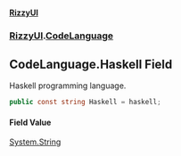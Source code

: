 #### [RizzyUI](index 'index')
### [RizzyUI](RizzyUI 'RizzyUI').[CodeLanguage](RizzyUI.CodeLanguage 'RizzyUI.CodeLanguage')

## CodeLanguage.Haskell Field

Haskell programming language.

```csharp
public const string Haskell = haskell;
```

#### Field Value
[System.String](https://docs.microsoft.com/en-us/dotnet/api/System.String 'System.String')